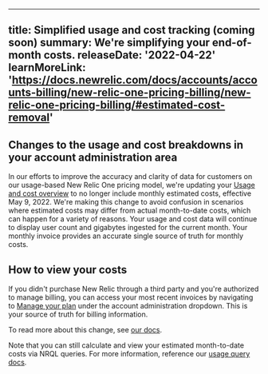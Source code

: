 ---
title: Simplified usage and cost tracking (coming soon)
summary: We're simplifying your end-of-month costs.
releaseDate: '2022-04-22'
learnMoreLink: 'https://docs.newrelic.com/docs/accounts/accounts-billing/new-relic-one-pricing-billing/new-relic-one-pricing-billing/#estimated-cost-removal' 
----

## Changes to the usage and cost breakdowns in your account administration area

In our efforts to improve the accuracy and clarity of data for customers on our usage-based New Relic One pricing model, we're updating your [Usage and cost overview](https://one.newrelic.com/usage-and-cost) to no longer include monthly estimated costs, effective May 9, 2022. We're making this change to avoid confusion in scenarios where estimated costs may differ from actual month-to-date costs, which can happen for a variety of reasons. Your usage and cost data will continue to display user count and gigabytes ingested for the current month. Your monthly invoice provides an accurate single source of truth for monthly costs.

## How to view your costs
If you didn't purchase New Relic through a third party and you're authorized to manage billing, you can access your most recent invoices by navigating to [Manage your plan](https://one.newrelic.com/nr1-core/plan-management/home) under the account administration dropdown. This is your source of truth for billing information. 

To read more about this change, see [our docs](https://docs.newrelic.com/docs/accounts/accounts-billing/new-relic-one-pricing-billing/new-relic-one-pricing-billing/#estimated-cost-removal). 

Note that you can still calculate and view your estimated month-to-date costs via NRQL queries. For more information, reference our [usage query docs](https://docs.newrelic.com/docs/accounts/accounts-billing/new-relic-one-pricing-billing/usage-queries-alerts#estimated-cost).

